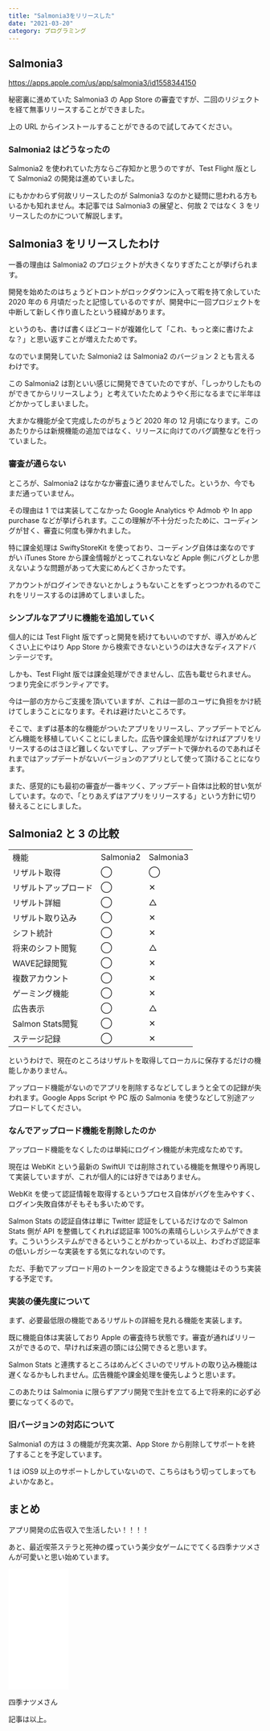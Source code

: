 ```yaml
---
title: "Salmonia3をリリースした"
date: "2021-03-20"
category: プログラミング
---
```


## Salmonia3

https://apps.apple.com/us/app/salmonia3/id1558344150

秘密裏に進めていた Salmonia3 の App Store の審査ですが、二回のリジェクトを経て無事リリースすることができました。

上の URL からインストールすることができるので試してみてください。

### Salmonia2 はどうなったの

Salmonia2 を使われていた方ならご存知かと思うのですが、Test Flight 版として Salmonia2 の開発は進めていました。

にもかかわらず何故リリースしたのが Salmonia3 なのかと疑問に思われる方もいるかも知れません。本記事では Salmonia3 の展望と、何故 2 ではなく 3 をリリースしたのかについて解説します。

## Salmonia3 をリリースしたわけ

一番の理由は Salmonia2 のプロジェクトが大きくなりすぎたことが挙げられます。

開発を始めたのはちょうどトロントがロックダウンに入って暇を持て余していた 2020 年の 6 月頃だったと記憶しているのですが、開発中に一回プロジェクトを中断して新しく作り直したという経緯があります。

というのも、書けば書くほどコードが複雑化して「これ、もっと楽に書けたよな？」と思い返すことが増えたためです。

なのでいま開発していた Salmonia2 は Salmonia2 のバージョン 2 とも言えるわけです。

この Salmonia2 は割といい感じに開発できていたのですが、「しっかりしたものができてからリリースしよう」と考えていたためようやく形になるまでに半年ほどかかってしまいました。

大まかな機能が全て完成したのがちょうど 2020 年の 12 月頃になります。このあたりからは新規機能の追加ではなく、リリースに向けてのバグ調整などを行っていました。

### 審査が通らない

ところが、Salmonia2 はなかなか審査に通りませんでした。というか、今でもまだ通っていません。

その理由は 1 では実装してこなかった Google Analytics や Admob や In app purchase などが挙げられます。ここの理解が不十分だったために、コーディングが甘く、審査に何度も弾かれました。

特に課金処理は SwiftyStoreKit を使っており、コーディング自体は楽なのですがい iTunes Store から課金情報がとってこれないなど Apple 側にバグとしか思えないような問題があって大変にめんどくさかったです。

アカウントがログインできないとかしょうもないことをずっとつつかれるのでこれをリリースするのは諦めてしまいました。

### シンプルなアプリに機能を追加していく

個人的には Test Flight 版でずっと開発を続けてもいいのですが、導入がめんどくさい上にやはり App Store から検索できないというのは大きなディスアドバンテージです。

しかも、Test Flight 版では課金処理ができませんし、広告も載せられません。つまり完全にボランティアです。

今は一部の方からご支援を頂いていますが、これは一部のユーザに負担をかけ続けてしまうことになります。それは避けたいところです。

そこで、まずは基本的な機能がついたアプリをリリースし、アップデートでどんどん機能を移植していくことにしました。広告や課金処理がなければアプリをリリースするのはさほど難しくないですし、アップデートで弾かれるのであればそれまではアップデートがないバージョンのアプリとして使って頂けることになります。

また、感覚的にも最初の審査が一番キツく、アップデート自体は比較的甘い気がしています。なので、「とりあえずはアプリをリリースする」という方針に切り替えることにしました。

## Salmonia2 と 3 の比較

<table><tbody><tr><td class="has-text-align-center" data-align="center">機能</td><td class="has-text-align-center" data-align="center">Salmonia2</td><td class="has-text-align-center" data-align="center">Salmonia3</td></tr><tr><td class="has-text-align-center" data-align="center">リザルト取得</td><td class="has-text-align-center" data-align="center">◯</td><td class="has-text-align-center" data-align="center">◯</td></tr><tr><td class="has-text-align-center" data-align="center">リザルトアップロード</td><td class="has-text-align-center" data-align="center">◯</td><td class="has-text-align-center" data-align="center">✕</td></tr><tr><td class="has-text-align-center" data-align="center">リザルト詳細</td><td class="has-text-align-center" data-align="center">◯</td><td class="has-text-align-center" data-align="center">△</td></tr><tr><td class="has-text-align-center" data-align="center">リザルト取り込み</td><td class="has-text-align-center" data-align="center">◯</td><td class="has-text-align-center" data-align="center">✕</td></tr><tr><td class="has-text-align-center" data-align="center">シフト統計</td><td class="has-text-align-center" data-align="center">◯</td><td class="has-text-align-center" data-align="center">✕</td></tr><tr><td class="has-text-align-center" data-align="center">将来のシフト閲覧</td><td class="has-text-align-center" data-align="center">◯</td><td class="has-text-align-center" data-align="center">△</td></tr><tr><td class="has-text-align-center" data-align="center">WAVE記録閲覧</td><td class="has-text-align-center" data-align="center">◯</td><td class="has-text-align-center" data-align="center">✕</td></tr><tr><td class="has-text-align-center" data-align="center">複数アカウント</td><td class="has-text-align-center" data-align="center">◯</td><td class="has-text-align-center" data-align="center">✕</td></tr><tr><td class="has-text-align-center" data-align="center">ゲーミング機能</td><td class="has-text-align-center" data-align="center">◯</td><td class="has-text-align-center" data-align="center">✕</td></tr><tr><td class="has-text-align-center" data-align="center">広告表示</td><td class="has-text-align-center" data-align="center">◯</td><td class="has-text-align-center" data-align="center">△</td></tr><tr><td class="has-text-align-center" data-align="center">Salmon Stats閲覧</td><td class="has-text-align-center" data-align="center">◯</td><td class="has-text-align-center" data-align="center">✕</td></tr><tr><td class="has-text-align-center" data-align="center">ステージ記録</td><td class="has-text-align-center" data-align="center">◯</td><td class="has-text-align-center" data-align="center">✕</td></tr></tbody></table>

というわけで、現在のところはリザルトを取得してローカルに保存するだけの機能しかありません。

アップロード機能がないのでアプリを削除するなどしてしまうと全ての記録が失われます。Google Apps Script や PC 版の Salmonia を使うなどして別途アップロードしてください。

### なんでアップロード機能を削除したのか

アップロード機能をなくしたのは単純にログイン機能が未完成なためです。

現在は WebKit という最新の SwiftUI では削除されている機能を無理やり再現して実装していますが、これが個人的には好きではありません。

WebKit を使って認証情報を取得するというプロセス自体がバグを生みやすく、ログイン失敗自体がそもそも多いためです。

Salmon Stats の認証自体は単に Twitter 認証をしているだけなので Salmon Stats 側が API を整備してくれれば認証率 100%の素晴らしいシステムができます。こういうシステムができるということがわかっている以上、わざわざ認証率の低いレガシーな実装をする気になれないのです。

ただ、手動でアップロード用のトークンを設定できるような機能はそのうち実装する予定です。

### 実装の優先度について

まず、必要最低限の機能であるリザルトの詳細を見れる機能を実装します。

既に機能自体は実装しており Apple の審査待ち状態です。審査が通ればリリースができるので、早ければ来週の頭には公開できると思います。

Salmon Stats と連携するところはめんどくさいのでリザルトの取り込み機能は遅くなるかもしれません。広告機能や課金処理を優先しようと思います。

このあたりは Salmonia に限らずアプリ開発で生計を立てる上で将来的に必ず必要になってくるので。

### 旧バージョンの対応について

Salmonia1 の方は 3 の機能が充実次第、App Store から削除してサポートを終了することを予定しています。

1 は iOS9 以上のサポートしかしていないので、こちらはもう切ってしまってもよいかなあと。

## まとめ

アプリ開発の広告収入で生活したい！！！！

あと、最近喫茶ステラと死神の蝶っていう美少女ゲームにでてくる四季ナツメさんが可愛いと思い始めています。

<iframe style="width:120px;height:240px;" marginwidth="0" marginheight="0" scrolling="no" frameborder="0" src="//rcm-fe.amazon-adsystem.com/e/cm?lt1=_blank&bc1=000000&IS2=1&bg1=FFFFFF&fc1=000000&lc1=0000FF&t=tkgstrator0f-22&language=ja_JP&o=9&p=8&l=as4&m=amazon&f=ifr&ref=as_ss_li_til&asins=B08935SPLQ&linkId=d28798a81bcee0c009296fb56c834226"></iframe>

四季ナツメさん

記事は以上。
